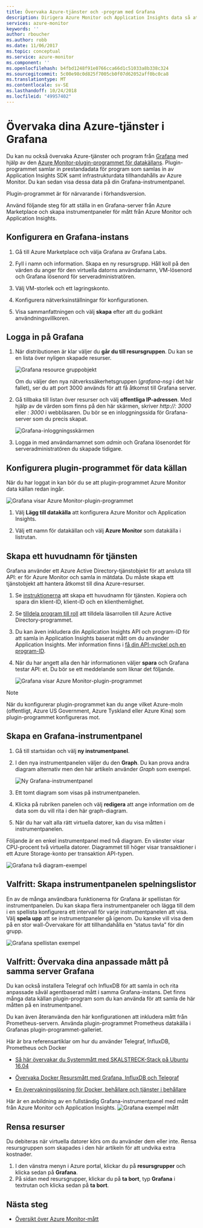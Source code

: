 ```yaml
---
title: Övervaka Azure-tjänster och -program med Grafana
description: Dirigera Azure Monitor och Application Insights data så att du kan visa dem i Grafana.
services: azure-monitor
keywords: ''
author: rboucher
ms.author: robb
ms.date: 11/06/2017
ms.topic: conceptual
ms.service: azure-monitor
ms.component: ''
ms.openlocfilehash: b4fbd1248f91e0766cca66d1c51033a8b338c324
ms.sourcegitcommit: 5c00e98c0d825f7005cb0f07d62052aff0bc0ca8
ms.translationtype: MT
ms.contentlocale: sv-SE
ms.lasthandoff: 10/24/2018
ms.locfileid: "49957402"
---
```

# <a name="monitor-your-azure-services-in-grafana"></a>Övervaka dina Azure-tjänster i Grafana
Du kan nu också övervaka Azure-tjänster och program från [Grafana](https://grafana.com/) med hjälp av den [Azure Monitor-plugin-programmet för datakällans](https://grafana.com/plugins/grafana-azure-monitor-datasource). Plugin-programmet samlar in prestandadata för program som samlas in av Application Insights SDK samt infrastrukturdata tillhandahålls av Azure Monitor. Du kan sedan visa dessa data på din Grafana-instrumentpanel.

Plugin-programmet är för närvarande i förhandsversion.

Använd följande steg för att ställa in en Grafana-server från Azure Marketplace och skapa instrumentpaneler för mått från Azure Monitor och Application Insights.

## <a name="set-up-a-grafana-instance"></a>Konfigurera en Grafana-instans
1. Gå till Azure Marketplace och välja Grafana av Grafana Labs.

2. Fyll i namn och information. Skapa en ny resursgrupp. Håll koll på den värden du anger för den virtuella datorns användarnamn, VM-lösenord och Grafana lösenord för serveradministratören.  

3. Välj VM-storlek och ett lagringskonto.

4. Konfigurera nätverksinställningar för konfigurationen.

5. Visa sammanfattningen och välj **skapa** efter att du godkänt användningsvillkoren.

## <a name="log-in-to-grafana"></a>Logga in på Grafana
1. När distributionen är klar väljer du **går du till resursgruppen**. Du kan se en lista över nyligen skapade resurser.

    ![Grafana resource gruppobjekt](.\media\monitor-how-to-grafana\grafana1.png)

    Om du väljer den nya nätverkssäkerhetsgruppen (*grafana-nsg* i det här fallet), ser du att port 3000 används för att få åtkomst till Grafana server.

2. Gå tillbaka till listan över resurser och välj **offentliga IP-adressen**. Med hjälp av de värden som finns på den här skärmen, skriver *http://<IP address>: 3000* eller  *<DNSName>: 3000* i webbläsaren. Du bör se en inloggningssida för Grafana-server som du precis skapat.

    ![Grafana-inloggningsskärmen](.\media\monitor-how-to-grafana\grafana2.png)

3. Logga in med användarnamnet som *admin* och Grafana lösenordet för serveradministratören du skapade tidigare.

## <a name="configure-data-source-plugin"></a>Konfigurera plugin-programmet för data källan

När du har loggat in kan bör du se att plugin-programmet Azure Monitor data källan redan ingår.

![Grafana visar Azure Monitor-plugin-programmet](.\media\monitor-how-to-grafana\grafana3.png)

1. Välj **Lägg till datakälla** att konfigurera Azure Monitor och Application Insights.

2. Välj ett namn för datakällan och välj **Azure Monitor** som datakälla i listrutan.


## <a name="create-a-service-principal"></a>Skapa ett huvudnamn för tjänsten

Grafana använder ett Azure Active Directory-tjänstobjekt för att ansluta till API: er för Azure Monitor och samla in mätdata. Du måste skapa ett tjänstobjekt att hantera åtkomst till dina Azure-resurser.

1. Se [instruktionerna](../active-directory/develop/howto-create-service-principal-portal.md) att skapa ett huvudnamn för tjänsten. Kopiera och spara din klient-ID, klient-ID och en klienthemlighet.

2. Se [tilldela program till roll](https://docs.microsoft.com/azure/azure-resource-manager/resource-group-create-service-principal-portal#assign-application-to-role) att tilldela läsarrollen till Azure Active Directory-programmet.     

3. Du kan även inkludera din Application Insights API och program-ID för att samla in Application Insights baserat mått om du använder Application Insights. Mer information finns i [få din API-nyckel och en program-ID](https://dev.applicationinsights.io/documentation/Authorization/API-key-and-App-ID).

4. När du har angett alla den här informationen väljer **spara** och Grafana testar API: et. Du bör se ett meddelande som liknar det följande.  

    ![Grafana visar Azure Monitor-plugin-programmet](.\media\monitor-how-to-grafana\grafana4-1.png)

> [!NOTE]
> När du konfigurerar plugin-programmet kan du ange vilket Azure-moln (offentligt, Azure US Government, Azure Tyskland eller Azure Kina) som plugin-programmet konfigureras mot.
>
>

## <a name="build-a-grafana-dashboard"></a>Skapa en Grafana-instrumentpanel

1. Gå till startsidan och välj **ny instrumentpanel**.

2. I den nya instrumentpanelen väljer du den **Graph**. Du kan prova andra diagram alternativ men den här artikeln använder *Graph* som exempel.

    ![Ny Grafana-instrumentpanel](.\media\monitor-how-to-grafana\grafana5.png)

3. Ett tomt diagram som visas på instrumentpanelen.

4. Klicka på rubriken panelen och välj **redigera** att ange information om de data som du vill rita i den här graph-diagram.

5. När du har valt alla rätt virtuella datorer, kan du visa måtten i instrumentpanelen.

Följande är en enkel instrumentpanel med två diagram. En vänster visar CPU-procent två virtuella datorer. Diagrammet till höger visar transaktioner i ett Azure Storage-konto per transaktion API-typen.

![Grafana två diagram-exempel](.\media\monitor-how-to-grafana\grafana6.png)


## <a name="optional-create-dashboard-playlists"></a>Valfritt: Skapa instrumentpanelen spelningslistor

En av de många användbara funktionerna för Grafana är spellistan för instrumentpanelen. Du kan skapa flera instrumentpaneler och lägga till dem i en spellista konfigurera ett intervall för varje instrumentpanelen att visa. Välj **spela upp** att se instrumentpaneler gå igenom. Du kanske vill visa dem på en stor wall-Övervakare för att tillhandahålla en ”status tavla” för din grupp.

![Grafana spellistan exempel](.\media\monitor-how-to-grafana\grafana7.png)


## <a name="optional-monitor-your-custom-metrics-in-the-same-grafana-server"></a>Valfritt: Övervaka dina anpassade mått på samma server Grafana

Du kan också installera Telegraf och InfluxDB för att samla in och rita anpassade såväl agentbaserad mått i samma Grafana-instans. Det finns många data källan plugin-program som du kan använda för att samla de här måtten på en instrumentpanel.

Du kan även återanvända den här konfigurationen att inkludera mått från Prometheus-servern. Använda plugin-programmet Prometheus datakälla i Grafanas plugin-programmet-galleriet.

Här är bra referensartiklar om hur du använder Telegraf, InfluxDB, Prometheus och Docker
 - [Så här övervakar du Systemmått med SKALSTRECK-Stack på Ubuntu 16.04](https://www.digitalocean.com/community/tutorials/how-to-monitor-system-metrics-with-the-tick-stack-on-ubuntu-16-04)

 - [Övervaka Docker Resursmått med Grafana, InfluxDB och Telegraf](https://blog.vpetkov.net/2016/08/04/monitor-docker-resource-metrics-with-grafana-influxdb-and-telegraf/)

 - [En övervakningslösning för Docker, behållare och tjänster i behållare](https://stefanprodan.com/2016/a-monitoring-solution-for-docker-hosts-containers-and-containerized-services/)

Här är en avbildning av en fullständig Grafana-instrumentpanel med mått från Azure Monitor och Application Insights.
![Grafana exempel mått](.\media\monitor-how-to-grafana\grafana8.png)


## <a name="clean-up-resources"></a>Rensa resurser

Du debiteras när virtuella datorer körs om du använder dem eller inte. Rensa resursgruppen som skapades i den här artikeln för att undvika extra kostnader.

1. I den vänstra menyn i Azure portal, klickar du på **resursgrupper** och klicka sedan på **Grafana**.
2. På sidan med resursgrupper, klickar du på **ta bort**, typ **Grafana** i textrutan och klicka sedan på **ta bort**.

## <a name="next-steps"></a>Nästa steg
* [Översikt över Azure Monitor-mått](monitoring-overview-metrics.md)
